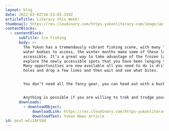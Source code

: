 ```yaml
---
layout: blog
date: 2022-03-02T16:53:03.339Z
articleTitle: Literacy this Week!
thumbnail: https://res.cloudinary.com/https-yukonliteracy-com/image/upload/q_35/v1648531099/screen-shot-2022-03-08-at-9.35.22-am_ukoz5p.png
contentBlocks:
  - contentBlock:
      subTitle: Ice Fishing
      body: >-
        The Yukon has a tremendously vibrant fishing scene, with many lakes and
        water bodies to access, the winter months make some of these lakes more
        accessible. It’s a great way to take advantage of the frozen lake and
        explore the newly accessible spots that you have been longing to try.
        Many opportunities are now available all you need to do is drill a few
        holes and drop a few lines and then wait and see what bites.


        You don’t need all the fancy gear, you can head out with a bucket, an auger, and your rod. The gear does make the whole situation much more pleasurable but if you don’t have all of it you just need to choose your fishing day a little better.


        Anything is possible if you are willing to trek and trudge your way around the lake. Or if you are lucky enough to own a snowmobile or fat bike, you will find the urge to go further and explore longer. If you’re looking for a relaxing day on the lake check out the Yukon News article below for a few suggestions of gear that may be helpful on the lake for a day of fishing.
      downloads:
        - downloadObject:
            downloadLink: https://res.cloudinary.com/https-yukonliteracy-com/image/upload/v1648531195/march-2_vgoyqy.pdf
            downloadText: Yukon News Article
id: post-wCc2AFtQd
---
```

